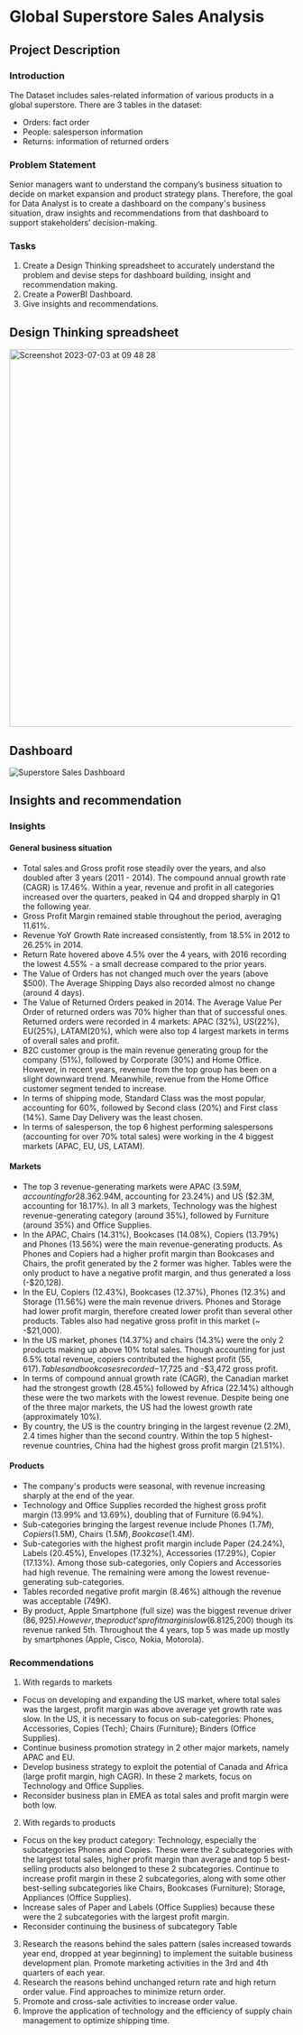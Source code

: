 # Global Superstore Sales Analysis
## Project Description
### Introduction
The Dataset includes sales-related information of various products in a global superstore. There are 3 tables in the dataset:
- Orders: fact order
- People: salesperson information
- Returns: information of returned orders
### Problem Statement
Senior managers want to understand the company’s business situation to decide on market expansion and product strategy plans. 
Therefore, the goal for Data Analyst is to create a dashboard on the company's business situation, draw insights and recommendations from that dashboard to support stakeholders’ decision-making.
### Tasks
1. Create a Design Thinking spreadsheet to accurately understand the problem and devise steps for dashboard building, insight and recommendation making.
2. Create a PowerBI Dashboard.
3. Give insights and recommendations.
## Design Thinking spreadsheet
<img width="670" alt="Screenshot 2023-07-03 at 09 48 28" src="https://github.com/ngocminhantran/Superstore-Sales-Analysis/assets/130781119/1b8d25ea-287c-4740-9338-3829f5b48872">

## Dashboard
![Superstore Sales Dashboard](https://github.com/ngocminhantran/Superstore-Sales-Analysis/assets/130781119/aba75176-8e65-465e-b39e-e5ea262de2ae)

## Insights and recommendation
### Insights
#### General business situation
- Total sales and Gross profit rose steadily over the years, and also doubled after 3 years (2011 - 2014). The compound annual growth rate (CAGR) is 17.46%. Within a year, revenue and profit in all categories increased over the quarters, peaked in Q4 and dropped sharply in Q1 the following year.
- Gross Profit Margin remained stable throughout the period, averaging 11.61%.
- Revenue YoY Growth Rate increased consistently, from 18.5% in 2012 to 26.25% in 2014.
- Return Rate hovered above 4.5% over the 4 years, with 2016 recording the lowest 4.55% - a small decrease compared to the prior years. 
- The Value of Orders has not changed much over the years (above $500). The Average Shipping Days also recorded almost no change (around 4 days).
- The Value of Returned Orders peaked in 2014. The Average Value Per Order of returned orders was 70% higher than that of successful ones. Returned orders were recorded in 4 markets: APAC (32%), US(22%), EU(25%), LATAM(20%), which were also top 4 largest markets in terms of overall sales and profit.
- B2C customer group is the main revenue generating group for the company (51%), followed by Corporate (30%) and Home Office. However, in recent years, revenue from the top group has been on a slight downward trend. Meanwhile, revenue from the Home Office customer segment tended to increase.
- In terms of shipping mode, Standard Class was the most popular, accounting for 60%, followed by Second class (20%) and First class (14%). Same Day Delivery was the least chosen.
- In terms of salesperson, the top 6 highest performing salespersons (accounting for over 70% total sales) were working in the 4 biggest markets (APAC, EU, US, LATAM).
#### Markets
- The top 3 revenue-generating markets were APAC ($3.59M, accounting for 28.36%), EU ($2.94M, accounting for 23.24%) and US ($2.3M, accounting for 18.17%). In all 3 markets, Technology was the highest revenue-generating category (around 35%), followed by Furniture (around 35%) and Office Supplies.
- In the APAC, Chairs (14.31%), Bookcases (14.08%), Copiers (13.79%) and Phones (13.56%) were the main revenue-generating products. As Phones and Copiers had a higher profit margin than Bookcases and Chairs, the profit generated by the 2 former was higher. Tables were the only product to have a negative profit margin, and thus generated a loss (-$20,128).
- In the EU, Copiers (12.43%), Bookcases (12.37%), Phones (12.3%) and Storage (11.56%) were the main revenue drivers. Phones and Storage had lower profit margin, therefore created lower profit than several other products. Tables also had negative gross profit in this market (~ -$21,000).
- In the US market, phones (14.37%) and chairs (14.3%) were the only 2 products making up above 10% total sales. Though accounting for just 6.5% total revenue, copiers contributed the highest profit ($55,617). Tables and bookcases recorded -$17,725 and -$3,472 gross profit.
- In terms of compound annual growth rate (CAGR), the Canadian market had the strongest growth (28.45%) followed by Africa (22.14%) although these were the two markets with the lowest revenue. Despite being one of the three major markets, the US had the lowest growth rate (approximately 10%).
- By country, the US is the country bringing in the largest revenue (2.2M), 2.4 times higher than the second country. Within the top 5 highest-revenue countries, China had the highest gross profit margin (21.51%).
#### Products
- The company's products were seasonal, with revenue increasing sharply at the end of the year.
- Technology and Office Supplies recorded the highest gross profit margin (13.99% and 13.69%), doubling that of Furniture (6.94%).
- Sub-categories bringing the largest revenue include Phones ($1.7M), Copiers ($1.5M), Chairs ($1.5M), Bookcase ($1.4M).
- Sub-categories with the highest profit margin include Paper (24.24%), Labels (20.45%), Envelopes (17.32%), Accessories (17.29%), Copier (17.13%). Among those sub-categories, only Copiers and Accessories had high revenue. The remaining were among the lowest revenue-generating sub-categories.
- Tables recorded negative profit margin (8.46%) although the revenue was acceptable (749K).
- By product, Apple Smartphone (full size) was the biggest revenue driver ($86,925). However, the product’s profit margin is low (6.81%) and thus its profit was lower than several other products. Within the top 5 highest revenue products, Canon ImageCLASS 2200 Advanced Copier had the highest profit margin (up to nearly 41%), and thus its profit ranked 1st (~$25,200) though its revenue ranked 5th. Throughout the 4 years, top 5 was made up mostly by smartphones (Apple, Cisco, Nokia, Motorola).
### Recommendations
1. With regards to markets
- Focus on developing and expanding the US market, where total sales was the largest, profit margin was above average yet growth rate was slow. In the US, it is necessary to focus on sub-categories: Phones, Accessories, Copies (Tech); Chairs (Furniture); Binders (Office Supplies).
- Continue business promotion strategy in 2 other major markets, namely APAC and EU.
- Develop business strategy to exploit the potential of Canada and Africa (large profit margin, high CAGR). In these 2 markets, focus on Technology and Office Supplies.
- Reconsider business plan in EMEA as total sales and profit margin were both low.
2. With regards to products
- Focus on the key product category: Technology, especially the subcategories Phones and Copies. These were the 2 subcategories with the largest total sales, higher profit margin than average and top 5 best-selling products also belonged to these 2 subcategories. Continue to increase profit margin in these 2 subcategories, along with some other best-selling subcategories like Chairs, Bookcases (Furniture); Storage, Appliances (Office Supplies).
- Increase sales of Paper and Labels (Office Supplies) because these were the 2 subcategories with the largest profit margin.
- Reconsider continuing the business of subcategory Table
3. Research the reasons behind the sales pattern (sales increased towards year end, dropped at year beginning) to implement the suitable business development plan. Promote marketing activities in the 3rd and 4th quarters of each year.
4. Research the reasons behind unchanged return rate and high return order value. Find approaches to minimize return order.
5. Promote and cross-sale activities to increase order value.
6. Improve the application of technology and the efficiency of supply chain management to optimize shipping time.

